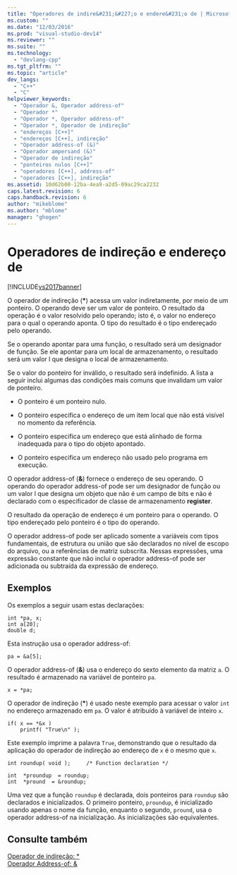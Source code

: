 ```yaml
---
title: "Operadores de indire&#231;&#227;o e endere&#231;o de | Microsoft Docs"
ms.custom: ""
ms.date: "12/03/2016"
ms.prod: "visual-studio-dev14"
ms.reviewer: ""
ms.suite: ""
ms.technology: 
  - "devlang-cpp"
ms.tgt_pltfrm: ""
ms.topic: "article"
dev_langs: 
  - "C++"
  - "C"
helpviewer_keywords: 
  - "Operador &, Operador address-of"
  - "Operador *"
  - "Operador *, Operador address-of"
  - "Operador *, Operador de indireção"
  - "endereços [C++]"
  - "endereços [C++], indireção"
  - "Operador address-of (&)"
  - "Operador ampersand (&)"
  - "Operador de indireção"
  - "ponteiros nulos [C++]"
  - "operadores [C++], address-of"
  - "operadores [C++], indireção"
ms.assetid: 10d62b00-12ba-4ea9-a2d5-09ac29ca2232
caps.latest.revision: 6
caps.handback.revision: 6
author: "mikeblome"
ms.author: "mblome"
manager: "ghogen"
---
```

# Operadores de indire&#231;&#227;o e endere&#231;o de
[!INCLUDE[vs2017banner](../assembler/inline/includes/vs2017banner.md)]

O operador de indireção \(**\***\) acessa um valor indiretamente, por meio de um ponteiro.  O operando deve ser um valor de ponteiro.  O resultado da operação é o valor resolvido pelo operando; isto é, o valor no endereço para o qual o operando aponta.  O tipo do resultado é o tipo endereçado pelo operando.  
  
 Se o operando apontar para uma função, o resultado será um designador de função.  Se ele apontar para um local de armazenamento, o resultado será um valor l que designa o local de armazenamento.  
  
 Se o valor do ponteiro for inválido, o resultado será indefinido.  A lista a seguir inclui algumas das condições mais comuns que invalidam um valor de ponteiro.  
  
-   O ponteiro é um ponteiro nulo.  
  
-   O ponteiro especifica o endereço de um item local que não está visível no momento da referência.  
  
-   O ponteiro especifica um endereço que está alinhado de forma inadequada para o tipo do objeto apontado.  
  
-   O ponteiro especifica um endereço não usado pelo programa em execução.  
  
 O operador address\-of \(**&**\) fornece o endereço de seu operando.  O operando do operador address\-of pode ser um designador de função ou um valor l que designa um objeto que não é um campo de bits e não é declarado com o especificador de classe de armazenamento **register**.  
  
 O resultado da operação de endereço é um ponteiro para o operando.  O tipo endereçado pelo ponteiro é o tipo do operando.  
  
 O operador address\-of pode ser aplicado somente a variáveis com tipos fundamentais, de estrutura ou união que são declarados no nível de escopo do arquivo, ou a referências de matriz subscrita.  Nessas expressões, uma expressão constante que não inclui o operador address\-of pode ser adicionada ou subtraída da expressão de endereço.  
  
## Exemplos  
 Os exemplos a seguir usam estas declarações:  
  
```  
int *pa, x;  
int a[20];  
double d;  
```  
  
 Esta instrução usa o operador address\-of:  
  
```  
pa = &a[5];  
```  
  
 O operador address\-of \(**&**\) usa o endereço do sexto elemento da matriz `a`.  O resultado é armazenado na variável de ponteiro `pa`.  
  
```  
x = *pa;  
```  
  
 O operador de indireção \(**\***\) é usado neste exemplo para acessar o valor `int` no endereço armazenado em `pa`.  O valor é atribuído à variável de inteiro `x`.  
  
```  
if( x == *&x )  
    printf( "True\n" );  
```  
  
 Este exemplo imprime a palavra `True`, demonstrando que o resultado da aplicação do operador de indireção ao endereço de `x` é o mesmo que `x`.  
  
```  
int roundup( void );     /* Function declaration */  
  
int  *proundup  = roundup;  
int  *pround  = &roundup;  
```  
  
 Uma vez que a função `roundup` é declarada, dois ponteiros para `roundup` são declarados e inicializados.  O primeiro ponteiro, `proundup`, é inicializado usando apenas o nome da função, enquanto o segundo, `pround`, usa o operador address\-of na inicialização.  As inicializações são equivalentes.  
  
## Consulte também  
 [Operador de indireção: \*](../cpp/indirection-operator-star.md)   
 [Operador Address\-of: &](../cpp/address-of-operator-amp.md)